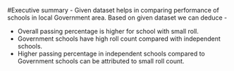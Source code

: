 #Executive summary - 
Given dataset helps in comparing performance of schools in local Government area. Based on given dataset we can deduce - 
- Overall passing percentage is higher for school with small roll.
- Government schools have high roll count compared with independent schools. 
- Higher passing percentage in independent schools compared to Government schools can be attributed to small roll count.


